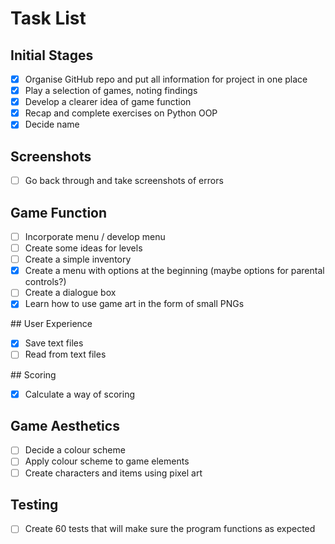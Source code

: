 # Task List

## Initial Stages
- [x] Organise GitHub repo and put all information for project in one place
- [x] Play a selection of games, noting findings
- [x] Develop a clearer idea of game function
- [x] Recap and complete exercises on Python OOP
- [x] Decide name

## Screenshots
- [ ] Go back through and take screenshots of errors

## Game Function
- [ ] Incorporate menu / develop menu
- [ ] Create some ideas for levels
- [ ] Create a simple inventory
- [x] Create a menu with options at the beginning (maybe options for parental controls?)
- [ ] Create a dialogue box
- [x] Learn how to use game art in the form of small PNGs

## User Experience
- [x] Save text files
- [ ] Read from text files

## Scoring
- [x] Calculate a way of scoring

## Game Aesthetics
- [ ] Decide a colour scheme
- [ ] Apply colour scheme to game elements
- [ ] Create characters and items using pixel art

## Testing
- [ ] Create 60 tests that will make sure the program functions as expected
